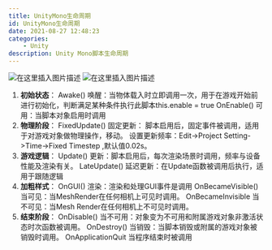 ```yaml
---
title: UnityMono生命周期
id: UnityMono生命周期
date: 2021-08-27 12:48:23
categories:
    - Unity
description: Unity Mono脚本生命周期
---
```

![在这里插入图片描述](https://img-blog.csdnimg.cn/2021012911312691.png?x-oss-process=image/watermark,type_ZmFuZ3poZW5naGVpdGk,shadow_10,text_aHR0cHM6Ly9ibG9nLmNzZG4ubmV0L0JJZ2d5R3Vhbg==,size_16,color_FFFFFF,t_70)
![在这里插入图片描述](https://img-blog.csdn.net/20180802163246330?watermark/2/text/aHR0cHM6Ly9ibG9nLmNzZG4ubmV0L3UwMTQzNjEyODA=/font/5a6L5L2T/fontsize/400/fill/I0JBQkFCMA==/dissolve/70)
1. **初始状态**：
	Awake() 唤醒：当物体载入时立即调用一次，用于在游戏开始前进行初始化，判断满足某种条件执行此脚本this.enable = true
	OnEnable() 可用：当脚本对象启用时调用
2. **物理阶段**：
	FixedUpdate() 固定更新： 脚本启用后，固定事件被调用，适用于对游戏对象做物理操作，移动。
	设置更新频率：Edit->Project Setting->Time->Fixed Timestep ,默认值0.02s。
3. **游戏逻辑**：
	Update() 更新：脚本启用后，每次渲染场景时调用，频率与设备性能及渲染有关。
	LateUpdate() 延迟更新：在Update函数被调用后执行，适用于跟随逻辑
4.  **加粗样式**：
	OnGUI() 渲染：渲染和处理GUI事件是调用
	OnBecameVisible() 当可见：当MeshRender在任何相机上可见时调用。
	OnBecameInvisible 当不可见：当Mesh Render在任何相机上不可见时调用。
5. **结束阶段**：
	OnDisable() 当不可用：对象变为不可用和附属游戏对象非激活状态时次函数被调用。
	OnDestroy() 当销毁：当脚本销毁或附属的游戏对象被销毁时调用。
	OnApplicationQuit 当程序结束时被调用
	  
